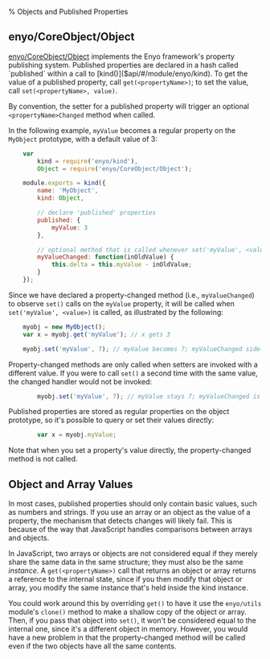 % Objects and Published Properties

## enyo/CoreObject/Object

[enyo/CoreObject/Object]($api/#/kind/enyo/CoreObject/Object) implements the Enyo
framework's property publishing system.  Published properties are declared in a
hash called `published` within a call to [kind()]($api/#/module/enyo/kind).  To
get the value of a published property, call `get(<propertyName>)`; to set the
value, call `set(<propertyName>, value)`.

By convention, the setter for a published property will trigger an optional
`<propertyName>Changed` method when called.

In the following example, `myValue` becomes a regular property on the `MyObject`
prototype, with a default value of 3:

```javascript
    var
        kind = require('enyo/kind'),
        Object = require('enyo/CoreObject/Object');

    module.exports = kind({
        name: 'MyObject',
        kind: Object,

        // declare 'published' properties
        published: {
            myValue: 3
        },

        // optional method that is called whenever set('myValue', <value>) is called
        myValueChanged: function(inOldValue) {
            this.delta = this.myValue - inOldValue;
        }
    });
```

Since we have declared a property-changed method (i.e., `myValueChanged`) to
observe `set()` calls on the `myValue` property, it will be called when
`set('myValue', <value>)` is called, as illustrated by the following:

```javascript
    myobj = new MyObject();
    var x = myobj.get('myValue'); // x gets 3

    myobj.set('myValue', 7); // myValue becomes 7; myValueChanged side-effect sets delta to 4
```

Property-changed methods are only called when setters are invoked with a
different value.  If you were to call `set()` a second time with the same
value, the changed handler would not be invoked:

```javascript
        myobj.set('myValue', 7); // myValue stays 7; myValueChanged is *not* called
```

Published properties are stored as regular properties on the object prototype,
so it's possible to query or set their values directly:

```javascript
        var x = myobj.myValue;
```

Note that when you set a property's value directly, the property-changed method
is not called.

## Object and Array Values

In most cases, published properties should only contain basic values, such as
numbers and strings.  If you use an array or an object as the value of a
property, the mechanism that detects changes will likely fail.  This is because
of the way that JavaScript handles comparisons between arrays and objects.

In JavaScript, two arrays or objects are not considered equal if they merely
share the same data in the same structure; they must also be the same
*instance*.  A `get(<propertyName>)` call that returns an object or array
returns a reference to the internal state, since if you then modify that object
or array, you modify the same instance that's held inside the kind instance.

You could work around this by overriding `get()` to have it use the `enyo/utils`
module's `clone()` method to make a shallow copy of the object or array.  Then,
if you pass that object into `set()`, it won't be considered equal to the
internal one, since it's a different object in memory.  However, you would have
a new problem in that the property-changed method will be called even if the two
objects have all the same contents.
